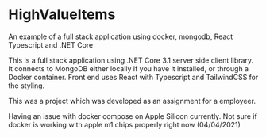 # HighValueItems
An example of a full stack application using docker, mongodb, React Typescript and .NET Core

This is a full stack application using .NET Core 3.1 server side client library. It connects to MongoDB either locally if you have it installed, or through a Docker container.
Front end uses React with Typescript and TailwindCSS for the styling.

This was a project which was developed as an assignment for a employeer.

Having an issue with docker compose on Apple Silicon currently. Not sure if docker is working with apple m1 chips properly right now (04/04/2021)